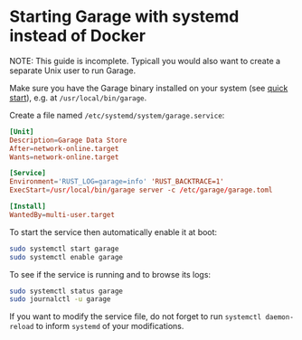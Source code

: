 # Starting Garage with systemd instead of Docker

NOTE: This guide is incomplete. Typicall you would also want to create a separate
Unix user to run Garage.

Make sure you have the Garage binary installed on your system (see [quick start](../quick_start/index.md)), e.g. at `/usr/local/bin/garage`.

Create a file named `/etc/systemd/system/garage.service`:

```toml
[Unit]
Description=Garage Data Store
After=network-online.target
Wants=network-online.target

[Service]
Environment='RUST_LOG=garage=info' 'RUST_BACKTRACE=1'
ExecStart=/usr/local/bin/garage server -c /etc/garage/garage.toml

[Install]
WantedBy=multi-user.target
```

To start the service then automatically enable it at boot:

```bash
sudo systemctl start garage
sudo systemctl enable garage
```

To see if the service is running and to browse its logs:

```bash
sudo systemctl status garage
sudo journalctl -u garage
```

If you want to modify the service file, do not forget to run `systemctl daemon-reload`
to inform `systemd` of your modifications.
